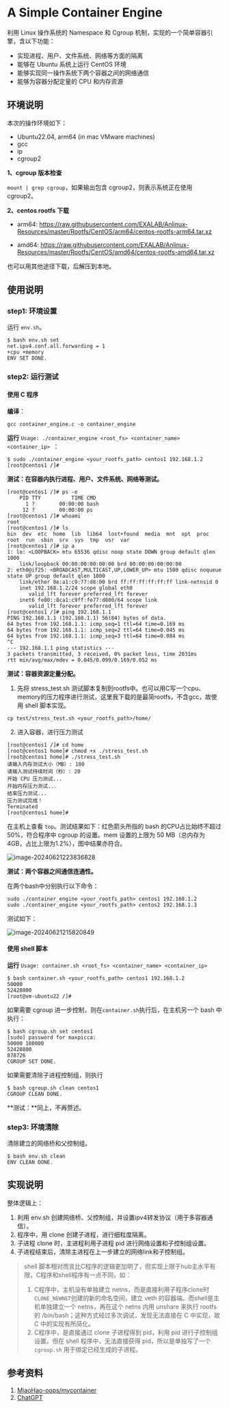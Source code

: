 # A Simple Container Engine

利用 Linux 操作系统的 Namespace 和 Cgroup 机制，实现的一个简单容器引擎，含以下功能：

* 实现进程、用户、文件系统、网络等方面的隔离
* 能够在 Ubuntu 系统上运行 CentOS 环境
* 能够实现同一操作系统下两个容器之间的网络通信
* 能够为容器分配定量的 CPU 和内存资源

## 环境说明

本次的操作环境如下：

* Ubuntu22.04, arm64 (in mac VMware machines)
* gcc
* ip
* cgroup2

**1、cgroup 版本检查**

`mount | grep cgroup`，如果输出包含 cgroup2，则表示系统正在使用 cgroup2。

**2、centos rootfs 下载**

* arm64: https://raw.githubusercontent.com/EXALAB/Anlinux-Resources/master/Rootfs/CentOS/arm64/centos-rootfs-arm64.tar.xz

* amd64: https://raw.githubusercontent.com/EXALAB/Anlinux-Resources/master/Rootfs/CentOS/amd64/centos-rootfs-amd64.tar.xz

也可以用其他途径下载，后解压到本地。

## 使用说明

### step1: 环境设置

运行 `env.sh`。

```shell
$ bash env.sh set  
net.ipv4.conf.all.forwarding = 1
+cpu +memory
ENV SET DONE.
```



### step2: 运行测试

#### 使用 C 程序

**编译**：

```shell
gcc container_engine.c -o container_engine
```

**运行** `Usage: ./container_engine <root_fs> <container_name> <container_ip> `：

```shell
$ sudo ./container_engine <your_rootfs_path> centos1 192.168.1.2
[root@centos1 /]# 
```



**测试：在容器内执行进程、用户、文件系统、网络等测试。**

```shell
[root@centos1 /]# ps -e
    PID TTY          TIME CMD
      1 ?        00:00:00 bash
     12 ?        00:00:00 ps
[root@centos1 /]# whoami
root
[root@centos1 /]# ls
bin  dev  etc  home  lib  lib64  lost+found  media  mnt  opt  proc  root  run  sbin  srv  sys  tmp  usr  var
[root@centos1 /]# ip a
1: lo: <LOOPBACK> mtu 65536 qdisc noop state DOWN group default qlen 1000
    link/loopback 00:00:00:00:00:00 brd 00:00:00:00:00:00
2: eth0@if25: <BROADCAST,MULTICAST,UP,LOWER_UP> mtu 1500 qdisc noqueue state UP group default qlen 1000
    link/ether 8e:a1:c9:77:d8:00 brd ff:ff:ff:ff:ff:ff link-netnsid 0
    inet 192.168.1.2/24 scope global eth0
       valid_lft forever preferred_lft forever
    inet6 fe80::8ca1:c9ff:fe77:d800/64 scope link 
       valid_lft forever preferred_lft forever
[root@centos1 /]# ping 192.168.1.1
PING 192.168.1.1 (192.168.1.1) 56(84) bytes of data.
64 bytes from 192.168.1.1: icmp_seq=1 ttl=64 time=0.169 ms
64 bytes from 192.168.1.1: icmp_seq=2 ttl=64 time=0.045 ms
64 bytes from 192.168.1.1: icmp_seq=3 ttl=64 time=0.084 ms
^C
--- 192.168.1.1 ping statistics ---
3 packets transmitted, 3 received, 0% packet loss, time 2031ms
rtt min/avg/max/mdev = 0.045/0.099/0.169/0.052 ms
```



**测试：容器资源定量分配。**

1. 先将 stress_test.sh 测试脚本复制到rootfs中。也可以用C写一个cpu、memory的压力程序进行测试，这里我下载的是最简rootfs，不含gcc，故使用 shell 脚本实现。

```shell
cp test/stress_test.sh <your_rootfs_path>/home/
```

2. 进入容器，进行压力测试

```shell
[root@centos1 /]# cd home
[root@centos1 home]# chmod +x ./stress_test.sh
[root@centos1 home]# ./stress_test.sh
请输入内存测试大小（MB）: 100
请输入测试持续时间（秒）: 20 
开始 CPU 压力测试...
开始内存压力测试...
结束压力测试...
压力测试完成！
Terminated
[root@centos1 home]# 
```

在主机上查看 `top`。测试结果如下：红色箭头所指的 bash 的CPU占比始终不超过50%，符合程序中 cgroup 的设置。mem 设置的上限为 50 MB（总内存为 4GB，占比上限为1.2%），图中结果亦符合。

![image-20240621223836828](https://gitee.com/Maxpicca/figure-bed/raw/master/img//image-20240621223836828.png)



**测试：两个容器之间通信连通性。**

在两个bash中分别执行以下命令：

```shell
sudo ./container_engine <your_rootfs_path> centos1 192.168.1.2
sudo ./container_engine <your_rootfs_path> centos2 192.168.1.3
```

测试如下：

![image-20240621215820849](https://gitee.com/Maxpicca/figure-bed/raw/master/img//image-20240621215820849.png)

#### 使用 shell 脚本

**运行** `Usage: container.sh <root_fs> <container_name> <container_ip>`

```shell
$ bash container.sh <your_rootfs_path> centos1 192.168.1.2
50000
52428800
[root@vm-ubuntu22 /]# 
```

如果需要 cgroup 进一步控制，则在`container.sh`执行后，在主机另一个 bash 中执行：

```shell
$ bash cgroup.sh set centos1
[sudo] password for maxpicca: 
50000 100000
52428800
878726
CGROUP SET DONE.
```

如果需要清除子进程控制组，则执行

```shell
$ bash cgroup.sh clean centos1
CGROUP CLEAN DONE.
```



**测试：**同上，不再赘述。

### step3: 环境清除

清除建立的网络桥和父控制组。

```shell
$ bash env.sh clean
ENV CLEAN DONE.
```



## 实现说明

整体逻辑上：

1. 利用 env.sh 创建网络桥、父控制组，并设置ipv4转发协议（用于多容器通信）。
2. 程序中，用 clone 创建子进程，进行细粒度隔离。
3. 子进程 clone 时，主进程利用子进程 pid 进行网络设置和子控制组设置。
4. 子进程结束后，清除主进程在上一步建立的网络link和子控制组。

> shell 脚本相对而言比C程序的逻辑更加明了，但实现上限于hub主水平有限，C程序和shell程序有一点不同，如：
>
> 1. C程序中，主机没有单独建立 netns，而是直接利用子程序clone时`CLONE_NEWNET`创建的新的命名空间，建立 veth 的容器端。而shell是主机单独建立一个 netns，再在这个 netns 内用 unshare 来执行 rootfs 的 /bin/bash；这种方式经过多次调试，发现无法直接在 C 中实现，故 C 中的实现有所简化。
> 2. C程序中，是直接通过 clone 子进程得到 pid，利用 pid 进行子控制组设置。但在 shell 程序中，无法直接获得 pid，所以是单独写了一个 `cgroup.sh` 用于绑定已经生成的子进程。



## 参考资料

1. [MiaoHao-oops/mycontainer](https://github.com/MiaoHao-oops/mycontainer)
2. [ChatGPT](https://chatgpt.com/)

